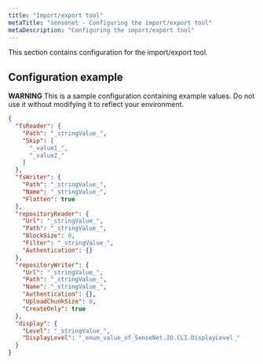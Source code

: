 ```yaml
---
title: "Import/export tool"
metaTitle: "sensenet - Configuring the import/export tool"
metaDescription: "Configuring the import/export tool"
---
```


This section contains configuration for the import/export tool.

## Configuration example

**WARNING** This is a sample configuration containing example values. Do not use it without modifying it to reflect your environment.
``` json
{
  "fsReader": {
    "Path": "_stringValue_",
    "Skip": [
      "_value1_",
      "_value2_"
    ]
  },
  "fsWriter": {
    "Path": "_stringValue_",
    "Name": "_stringValue_",
    "Flatten": true
  },
  "repositoryReader": {
    "Url": "_stringValue_",
    "Path": "_stringValue_",
    "BlockSize": 0,
    "Filter": "_stringValue_",
    "Authentication": {}
  },
  "repositoryWriter": {
    "Url": "_stringValue_",
    "Path": "_stringValue_",
    "Name": "_stringValue_",
    "Authentication": {},
    "UploadChunkSize": 0,
    "CreateOnly": true
  },
  "display": {
    "Level": "_stringValue_",
    "DisplayLevel": "_enum_value_of_SenseNet.IO.CLI.DisplayLevel_"
  }
}
```
